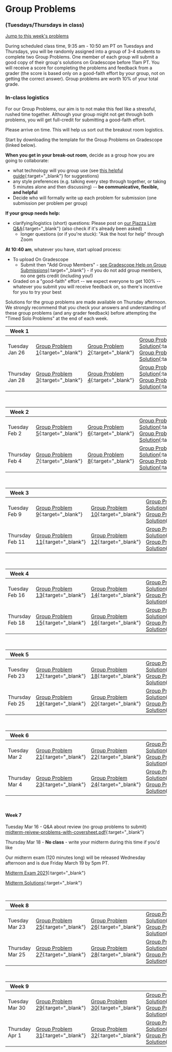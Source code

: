 # Group Problems
### (Tuesdays/Thursdays in class)

[Jump to this week's problems](#bottom)

During scheduled class time, 9:35 am - 10:50 am PT on Tuesdays and Thursdays, you will be randomly assigned into a group of 3-4 students to complete two Group Problems. One member of each group will submit a good copy of their group's solutions on Gradescope before 11am PT. You will receive a score for completing the problems and feedback from a grader (the score is based only on a good-faith effort by your group, not on getting the correct answer).  Group problems are worth 10% of your total grade. 

### In-class logistics

For our Group Problems, our aim is to not make this feel like a stressful, rushed time together. Although your group might not get through both problems, you will get full-credit for submitting a good-faith effort. 

Please arrive on time. This will help us sort out the breakout room logistics. 

Start by downloading the template for the Group Problems on Gradescope (linked below). 

**When you get in your break-out room**, decide as a group how you are going to collaborate:

-  what technology will you group use (see [this helpful guide](ways-to-collaborate-on-group-problems){:target="_blank"} for suggestions) 
-  any style preferences (e.g. talking every step through together, or taking 5 minutes alone and then discussing) -- **be communicative, flexible, and helpful** 
- Decide who will formally write up each problem for submission (one submission per problem per group)
    
**If your group needs help:**
- clarifying/logistics (short) questions: Please post on [our Piazza Live Q&A](https://piazza.com/hmc/spring2021/phys24){:target="_blank"} (also check if it's already been asked)
    - longer questions (or if you're stuck): "Ask the host for help" through Zoom

**At 10:40 am**, whatever you have, start upload process:
+ To upload On Gradescope 
    - Submit then "Add Group Members" - [see Gradescope Help on Group Submissions](https://help.gradescope.com/article/m5qz2xsnjy-student-add-group-members){:target="_blank"} - if you do not add group members, no one gets credit (including you!)
+ Graded on a "good-faith" effort -- we expect everyone to get 100% -- whatever you submit you will receive feedback on, so there's incentive for you to try your best


Solutions for the group problems are made available on Thursday afternoon. We strongly recommend that you check your answers and understanding of these group problems (and any grader feedback) before attempting the "Timed Solo Problems" at the end of each week. 


Week 1 |  |  | |
---| --- | -- | -- |
Tuesday Jan 26 | [Group Problem 1](https://www.gradescope.com/courses/228629/assignments/940967){:target="_blank"} | [Group Problem 2](https://www.gradescope.com/courses/228629/assignments/940972){:target="_blank"} | [Group Problem 1 Solution](https://drive.google.com/file/d/1tIhA7C5ZO9ZXfaCvjCWHN-BEQNmWywMa/view?usp=sharing){:target="_blank"} <br> [Group Problem 2 Solution](https://drive.google.com/file/d/1wMvtgtCFFPMW2Td142Mw43AW_ZhDNaOp/view?usp=sharing){:target="_blank"}
Thursday Jan 28 | [Group Problem 3](https://www.gradescope.com/courses/228629/assignments/940979){:target="_blank"} | [Group Problem 4](https://www.gradescope.com/courses/228629/assignments/940982){:target="_blank"}| [Group Problem 3 Solution](https://drive.google.com/file/d/1rUiqba4vR9Y6KQS8RXi84l60mfe9uW_O/view?usp=sharing){:target="_blank"} <br> [Group Problem 4 Solution](https://drive.google.com/file/d/1dUjvrohkQyOV-ebmqzJgMr89PW2mTWsS/view?usp=sharing){:target="_blank"}

<br>

Week 2 |  |  | |
---| --- | -- | -- |
Tuesday Feb 2 | [Group Problem 5](https://www.gradescope.com/courses/228629/assignments/986256){:target="_blank"} | [Group Problem 6](https://www.gradescope.com/courses/228629/assignments/986261){:target="_blank"} | [Group Problem 5 Solution](https://drive.google.com/file/d/1pT3pCp1VotaccHJWXGUgJ4Ern2F0WB7c/view?usp=sharing){:target="_blank"} <br> [Group Problem 6 Solution](https://drive.google.com/file/d/1bsmVRAQjdCjEgpgbKSxZ0-BvYVc4axBA/view?usp=sharing){:target="_blank"}
Thursday Feb 4 | [Group Problem 7](https://www.gradescope.com/courses/228629/assignments/994090){:target="_blank"} | [Group Problem 8](https://www.gradescope.com/courses/228629/assignments/994095){:target="_blank"} | [Group Problem 7 Solution](https://drive.google.com/file/d/1v_3G9pFVELPH46e4G-SD7OlWG0A0nGxK/view?usp=sharing){:target="_blank"} <br> [Group Problem 8 Solution](https://drive.google.com/file/d/133YNbwtB2oUVnBzgHKvElNajxOtuCgSE/view?usp=sharing){:target="_blank"}


<br>

Week 3 |  |  | |
---| --- | -- | -- |
Tuesday Feb 9 | [Group Problem 9](https://www.gradescope.com/courses/228629/assignments/996187){:target="_blank"} | [Group Problem 10](https://www.gradescope.com/courses/228629/assignments/996189){:target="_blank"} | [Group Problem 9 Solution](https://drive.google.com/file/d/1f6SO0_BLnHQBnB1GLD11PuOjMSz7FJbG/view?usp=sharing){:target="_blank"} <br> [Group Problem 10 Solution](https://drive.google.com/file/d/1NMJDQKI7rZsVkY83eVSo-5QclzAx58Ht/view?usp=sharing){:target="_blank"}
Thursday Feb 11 | [Group Problem 11](https://www.gradescope.com/courses/228629/assignments/996194){:target="_blank"} | [Group Problem 12](https://www.gradescope.com/courses/228629/assignments/996200){:target="_blank"} | [Group Problem 11 Solution](https://drive.google.com/file/d/1mikBtmi5oGAGsTXF1AVZGBllnchN813a/view?usp=sharing){:target="_blank"} <br> [Group Problem 12 Solution](https://drive.google.com/file/d/1aGW-ZUKFrhTLR7ANoA5e-jwuICjhQyqw/view?usp=sharing){:target="_blank"}

<br>

Week 4 |  |  | |
---| --- | -- | -- |
Tuesday Feb 16 | [Group Problem 13](https://www.gradescope.com/courses/228629/assignments/1016628){:target="_blank"} | [Group Problem 14](https://www.gradescope.com/courses/228629/assignments/1016636){:target="_blank"} | [Group Problem 13 Solution](https://drive.google.com/file/d/1J0r91dicnw3q7YXPPbsH6wdSjRH4bNB-/view?usp=sharing){:target="_blank"} <br> [Group Problem 14 Solution](https://drive.google.com/file/d/1uNONj1e0RDg2jn1cOwZRyA_KSg5XLyzw/view?usp=sharing){:target="_blank"}
Thursday Feb 18 | [Group Problem 15](https://www.gradescope.com/courses/228629/assignments/1016638){:target="_blank"} | [Group Problem 16](https://www.gradescope.com/courses/228629/assignments/1016642){:target="_blank"} | [Group Problem 15 Solution](https://drive.google.com/file/d/19QBPn6hlxOa1qeDAclcD56EBGK-H7MqW/view?usp=sharing){:target="_blank"} <br> [Group Problem 16 Solution](https://drive.google.com/file/d/1jyQrwxf27aSEUeV8IDfyVnRiymkRKlDk/view?usp=sharing){:target="_blank"}



<br>

Week 5 |  |  | |
---| --- | -- | -- |
Tuesday Feb 23 | [Group Problem 17](https://www.gradescope.com/courses/228629/assignments/1045501){:target="_blank"} | [Group Problem 18](https://www.gradescope.com/courses/228629/assignments/1045505){:target="_blank"} | [Group Problem 17 Solution](https://drive.google.com/file/d/1qfTVqxvynXnl2nxwN--QnsXf_zWHkuXz/view?usp=sharing){:target="_blank"} <br> [Group Problem 18 Solution](https://drive.google.com/file/d/1gsEHGY5Ie4yNex6Vz6_5z3Cj8PFbnO5F/view?usp=sharing){:target="_blank"}
Thursday Feb 25 | [Group Problem 19](https://www.gradescope.com/courses/228629/assignments/1045513){:target="_blank"} | [Group Problem 20](https://www.gradescope.com/courses/228629/assignments/1045516){:target="_blank"} | [Group Problem 19 Solution](https://drive.google.com/file/d/19O0T38Ia9DphJMR3YJZZO8J_LDe9CmLV/view?usp=sharing){:target="_blank"} <br> [Group Problem 20 Solution](https://drive.google.com/file/d/1IDKCtxWRj5TSgyAkZeUKK8v9P_c6b3fg/view?usp=sharing){:target="_blank"}

<br>

Week 6 |  |  | |
---| --- | -- | -- |
Tuesday Mar 2 | [Group Problem 21](https://www.gradescope.com/courses/228629/assignments/1066008){:target="_blank"} | [Group Problem 22](https://www.gradescope.com/courses/228629/assignments/1066015){:target="_blank"} | [Group Problem 21 Solution](https://drive.google.com/file/d/1hDXLlsbNZ0B2vRkDWAiufn0BbOfa0dg-/view?usp=sharing){:target="_blank"} <br> [Group Problem 22 Solution](https://drive.google.com/file/d/1viK_0_yALy-Y2KUhGRw48O0KxgderS0z/view?usp=sharing){:target="_blank"}
Thursday Mar 4 | [Group Problem 23](https://www.gradescope.com/courses/228629/assignments/1072949){:target="_blank"} | [Group Problem 24](https://www.gradescope.com/courses/228629/assignments/1072952){:target="_blank"} | [Group Problem 23 Solution](https://drive.google.com/file/d/1PlRxMitgPERFS7gnHDykBbMU3JOLdYqi/view?usp=sharing){:target="_blank"} <br> [Group Problem 24 Solution](https://drive.google.com/file/d/1xGIjrboajjGf239c83VTylP2O0AnvguM/view?usp=sharing){:target="_blank"}

<br>

#### Week 7

Tuesday Mar 16 - Q&A about review (no group problems to submit)
[midterm-reivew-problems-with-coversheet.pdf](https://drive.google.com/file/d/11v_7ZVS57LuMORivv3bpw4O9_dpQNGPc/view?usp=sharing){:target="_blank"}

Thursday Mar 18 - **No class** - write your midterm during this time if you'd like

Our midterm exam (120 minutes long) will be released Wednesday afternoon and is due Friday March 19 by 5pm PT.

[Midterm Exam 2021](https://drive.google.com/file/d/1d1mqcbCxaMJXQ7gAr7NKZSgdGj9ot4rI/view?usp=sharing){:target="_blank"}

[Midterm Solutions](https://drive.google.com/file/d/1N1dE6KOjTfV7gaHKuWIB3iBqIIOEp9c2/view?usp=sharing){:target="_blank"}

<br>

Week 8 |  |  | |
---| --- | -- | -- |
Tuesday Mar 23 | [Group Problem 25](https://www.gradescope.com/courses/228629/assignments/1117057){:target="_blank"} | [Group Problem 26](https://www.gradescope.com/courses/228629/assignments/1117060){:target="_blank"} | [Group Problem 25 Solution](https://drive.google.com/file/d/12s2rDDjmBZxowxyhnNdP4ojkveAf6A8d/view?usp=sharing){:target="_blank"} <br> [Group Problem 26 Solution](https://drive.google.com/file/d/1XqHNooY5CJ1h4o-37pyxdBRB0TJrTena/view?usp=sharing){:target="_blank"}
Thursday Mar 25 | [Group Problem 27](https://www.gradescope.com/courses/228629/assignments/1117063){:target="_blank"} | [Group Problem 28](https://www.gradescope.com/courses/228629/assignments/1117065){:target="_blank"} | [Group Problem 27 Solution](https://drive.google.com/file/d/17d5ixK3BxzuGdzBib93ZKyjEBUV3OI2C/view?usp=sharing){:target="_blank"} <br> [Group Problem 28 Solution](https://drive.google.com/file/d/1KJaoTEbnSOJcrNnootuvcWhw-71n4Cfj/view?usp=sharing){:target="_blank"}


<br>

Week 9 |  |  | |
---| --- | -- | -- |
Tuesday Mar 30 | [Group Problem 29](https://drive.google.com/file/d/1I40wfxrrpvjGGUhmqApgZuSrkzAfM-cy/view?usp=sharing){:target="_blank"} | [Group Problem 30](https://drive.google.com/file/d/1qSBXzsLdXmsr6w4oKQpBr4RlsuvV4hXT/view?usp=sharing){:target="_blank"} | [Group Problem 29 Solution](){:target="_blank"} <br> [Group Problem 30 Solution](){:target="_blank"}
Thursday Apr 1 | [Group Problem 31](){:target="_blank"} | [Group Problem 32](){:target="_blank"} | [Group Problem 31 Solution](){:target="_blank"} <br> [Group Problem 32 Solution](){:target="_blank"}

<br>

<br>

<br>




<a id="bottom"></a>